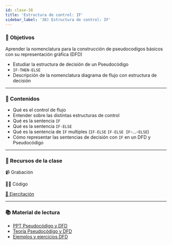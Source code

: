 ```yaml
---
id: clase-38
title: 'Estructura de control: IF'
sidebar_label: '38) Estructura de control: IF'
---
```


### 🏁 Objetivos

Aprender la nomenclatura para la construcción de pseudocodigos básicos con su representación gráfica (DFD)

- Estudiar la estructura de decisión de un Pseudocódigo
- `IF-THEN-ELSE`
- Descripción de la nomenclatura diagrama de flujo con estructura de decisión

---

### 📝 Contenidos

- Qué es el control de flujo
- Entender sobre las distintas estructuras de control
- Qué es la sentencia `IF`
- Qué es la sentencia `IF-ELSE`
- Qué es la sentencia de `IF` multiples (`IF-ELSE` `IF-ELSE IF`-...-`ELSE`)
- Cómo representar las sentencias de decisión con `IF` en un DFD y Pseudocódigo

---

### 🚀 Recursos de la clase

📹 Grabación

👩‍💻 Código

[💪 Ejercitación](https://github.com/Ada-IT/ejercicios-frontend/blob/master/modulo-3/ejercicios/32-estructuras-de-control-if.md)

---

### 📚 Material de lectura

- [PPT Pseudocódigo y DFD](https://trello-attachments.s3.amazonaws.com/5eb946a932bef347f5e91bee/5edea395a37f215be7c6eed3/684182b60833ec04b598cc7aeb555270/ESTRUCTURA_DE_CONTROL.pdf)
- [Teoría Pseudocódigo y DFD](https://trello-attachments.s3.amazonaws.com/5eb946a932bef347f5e91bee/5edea395a37f215be7c6eed3/0e3db0f377531fdff1e39b739e8b5b72/TEORIA.pdf)
- [Ejemplos y ejercicios DFD](https://trello-attachments.s3.amazonaws.com/5eb946a932bef347f5e91bee/5eea803ac9b9a413c44b261f/dbe1c1782f0055604028a4e41697278e/EJERCICIOS.pdf)
